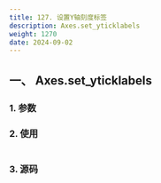 ```yaml
---
title: 127. 设置Y轴刻度标签
description: Axes.set_yticklabels
weight: 1270
date: 2024-09-02
---
```

<style>
th, td {
  border: 1px solid rgb(190, 190, 190);
}
</style>


## 一、 Axes.set_yticklabels


### 1. 参数




### 2. 使用



```python


```


### 3. 源码
```python

```





